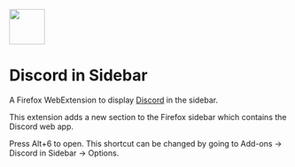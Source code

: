 <img src="https://assets-global.website-files.com/6257adef93867e50d84d30e2/636e0a69f118df70ad7828d4_icon_clyde_blurple_RGB.svg" width="64" height="64" />

# Discord in Sidebar

A Firefox WebExtension to display [Discord](https://discord.com/) in the sidebar.

This extension adds a new section to the Firefox sidebar which contains the Discord web app.

Press Alt+6 to open. This shortcut can be changed by going to Add-ons -> Discord in Sidebar -> Options.
